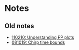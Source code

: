 # Notes


## Old notes
* [110210: Understanding PP plots](old_notes/understanding-pp-plots.html)
* [081019: Chirp time bounds](old_notes/chirp-time-bounds.html)
